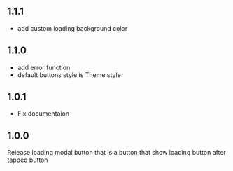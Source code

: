 ## 1.1.1
- add custom loading background color

## 1.1.0
- add error function
- default buttons style is Theme style

## 1.0.1
- Fix documentaion

## 1.0.0
Release loading modal button that is a button that show loading button after tapped button
